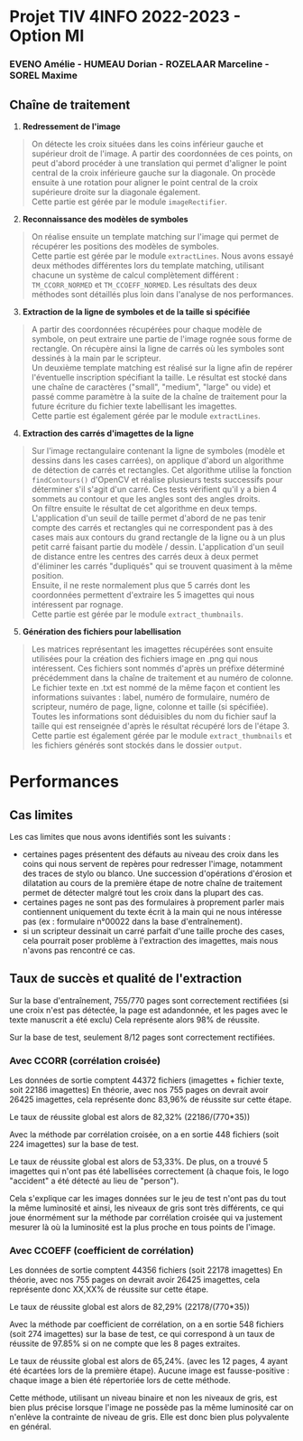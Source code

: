# Projet TIV 4INFO 2022-2023 - Option MI
### EVENO Amélie - HUMEAU Dorian - ROZELAAR Marceline - SOREL Maxime

## Chaîne de traitement

1. **Redressement de l'image**  
> On détecte les croix situées dans les coins inférieur gauche et supérieur droit de l'image.
A partir des coordonnées de ces points, on peut d'abord procéder à une translation qui permet d'aligner le point central de la croix inférieure gauche sur la diagonale. On procède ensuite à une rotation pour aligner le point central de la croix supérieure droite sur la diagonale également.  
Cette partie est gérée par le module ```imageRectifier```.


2. **Reconnaissance des modèles de symboles**  
> On réalise ensuite un template matching sur l'image qui permet de récupérer les positions des modèles de symboles.  
Cette partie est gérée par le module ```extractLines```. Nous avons essayé deux méthodes différentes lors du template matching, utilisant chacune un système de calcul complètement différent : ```TM_CCORR_NORMED``` et ```TM_CCOEFF_NORMED```. Les résultats des deux méthodes sont détaillés plus loin dans l'analyse de nos performances.


3. **Extraction de la ligne de symboles et de la taille si spécifiée**  
> A partir des coordonnées récupérées pour chaque modèle de symbole, on peut extraire une partie de l'image rognée sous forme de rectangle. On récupère ainsi la ligne de carrés où les symboles sont dessinés à la main par le scripteur.  
Un deuxième template matching est réalisé sur la ligne afin de repérer l'éventuelle inscription spécifiant la taille. Le résultat est stocké dans une chaîne de caractères ("small", "medium", "large" ou vide) et passé comme paramètre à la suite de la chaîne de traitement pour la future écriture du fichier texte labellisant les imagettes.  
Cette partie est également gérée par le module ```extractLines```.


4. **Extraction des carrés d'imagettes de la ligne**
> Sur l'image rectangulaire contenant la ligne de symboles (modèle et dessins dans les cases carrées), on applique d'abord un algorithme de détection de carrés et rectangles. Cet algorithme utilise la fonction ```findContours()``` d'OpenCV et réalise plusieurs tests successifs pour déterminer s'il s'agit d'un carré. Ces tests vérifient qu'il y a bien 4 sommets au contour et que les angles sont des angles droits.  
On filtre ensuite le résultat de cet algorithme en deux temps.  
L'application d'un seuil de taille permet d'abord de ne pas tenir compte des carrés et rectangles qui ne correspondent pas à des cases mais aux contours du grand rectangle de la ligne ou à un plus petit carré faisant partie du modèle / dessin. L'application d'un seuil de distance entre les centres des carrés deux à deux permet d'éliminer les carrés "dupliqués" qui se trouvent quasiment à la même position.  
Ensuite, il ne reste normalement plus que 5 carrés dont les coordonnées permettent d'extraire les 5 imagettes qui nous intéressent par rognage.  
Cette partie est gérée par le module ```extract_thumbnails```.  


5. **Génération des fichiers pour labellisation**  
> Les matrices représentant les imagettes récupérées sont ensuite utilisées pour la création des fichiers image en .png qui nous intéressent. Ces fichiers sont nommés d'après un préfixe déterminé précédemment dans la chaîne de traitement et au numéro de colonne.  
Le fichier texte en .txt est nommé de la même façon et contient les informations suivantes : label, numéro de formulaire, numéro de scripteur, numéro de page, ligne, colonne et taille (si spécifiée). Toutes les informations sont déduisibles du nom du fichier sauf la taille qui est renseignée d'après le résultat récupéré lors de l'étape 3.  
> Cette partie est également gérée par le module ```extract_thumbnails``` et les fichiers générés sont stockés dans le dossier ```output```.  


# Performances

## Cas limites
Les cas limites que nous avons identifiés sont les suivants :
- certaines pages présentent des défauts au niveau des croix dans les coins qui nous servent de repères pour redresser l'image, notamment des traces de stylo ou blanco. Une succession d'opérations d'érosion et dilatation au cours de la première étape de notre chaîne de traitement permet de détecter malgré tout les croix dans la plupart des cas.
- certaines pages ne sont pas des formulaires à proprement parler mais contiennent uniquement du texte écrit à la main qui ne nous intéresse pas (ex : formulaire n°00022 dans la base d'entraînement).
- si un scripteur dessinait un carré parfait d'une taille proche des cases, cela pourrait poser problème à l'extraction des imagettes, mais nous n'avons pas rencontré ce cas.

## Taux de succès et qualité de l'extraction

Sur la base d'entraînement, 755/770 pages sont correctement rectifiées (si une croix n'est pas détectée, la page est adandonnée, et les pages avec le texte manuscrit a été exclu)
Cela représente alors 98% de réussite.

Sur la base de test, seulement 8/12 pages sont correctement rectifiées.

### Avec CCORR (corrélation croisée)

Les données de sortie comptent 44372 fichiers (imagettes + fichier texte, soit 22186 imagettes)
En théorie, avec nos 755 pages on devrait avoir 26425 imagettes, cela représente donc 83,96% de réussite sur cette étape.

Le taux de réussite global est alors de 82,32% (22186/(770*35))

Avec la méthode par corrélation croisée, on a en sortie 448 fichiers (soit 224 imagettes) sur la base de test.

Le taux de réussite global est alors de 53,33%.
De plus, on a trouvé 5 imagettes qui n'ont pas été labellisées correctement (à chaque fois, le logo "accident" a été détecté au lieu de "person").

Cela s'explique car les images données sur le jeu de test n'ont pas du tout la même luminosité et ainsi, 
les niveaux de gris sont très différents, ce qui joue énormément sur la méthode par corrélation croisée 
qui va justement mesurer là où la luminosité est la plus proche en tous points de l'image.

### Avec CCOEFF (coefficient de corrélation)

Les données de sortie comptent 44356 fichiers (soit 22178 imagettes)
En théorie, avec nos 755 pages on devrait avoir 26425 imagettes, cela représente donc XX,XX% de réussite sur cette étape.

Le taux de réussite global est alors de 82,29% (22178/(770*35))

Avec la méthode par coefficient de corrélation, on a en sortie 548 fichiers (soit 274 imagettes) sur la base de test, ce qui correspond à un taux de réussite de 97.85% si on ne compte que les 8 pages extraites.

Le taux de réussite global est alors de 65,24%. (avec les 12 pages, 4 ayant été écartées lors de la première étape).
Aucune image est fausse-positive : chaque image a bien été répertoriée lors de cette méthode.

Cette méthode, utilisant un niveau binaire et non les niveaux de gris, 
est bien plus précise lorsque l'image ne possède pas la même luminosité car on n'enlève la contrainte de niveau de gris.
Elle est donc bien plus polyvalente en général.
